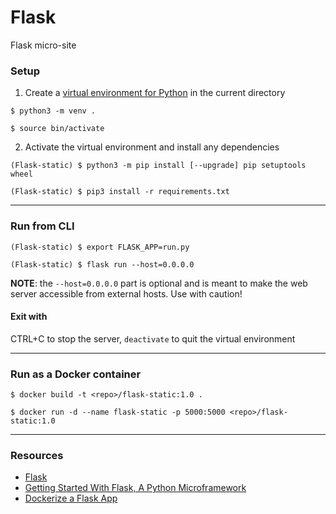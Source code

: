 # Flask
Flask micro-site

### Setup
1. Create a [virtual environment for Python](https://docs.python.org/3/library/venv.html) in the current directory
```
$ python3 -m venv .

$ source bin/activate
```

2. Activate the virtual environment and install any dependencies
```
(Flask-static) $ python3 -m pip install [--upgrade] pip setuptools wheel

(Flask-static) $ pip3 install -r requirements.txt
```

____

### Run from CLI
```
(Flask-static) $ export FLASK_APP=run.py

(Flask-static) $ flask run --host=0.0.0.0
```
**NOTE**: the `--host=0.0.0.0` part is optional and is meant to make the web server accessible from external hosts. Use with caution!

#### Exit with
CTRL+C to stop the server, `deactivate` to quit the virtual environment

____

### Run as a Docker container
```
$ docker build -t <repo>/flask-static:1.0 .

$ docker run -d --name flask-static -p 5000:5000 <repo>/flask-static:1.0
```

____

### Resources
- [Flask](https://flask.palletsprojects.com/en/1.1.x/)
- [Getting Started With Flask, A Python Microframework](https://scotch.io/tutorials/getting-started-with-flask-a-python-microframework)
- [Dockerize a Flask App](https://dev.to/riverfount/dockerize-a-flask-app-17ag)


